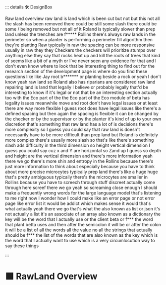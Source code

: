 ::: details 🛠 DesignBox

Raw land overview raw land is land which is been cut but not but this not all the slash has been removed there could be still some slash there could be some / being removed but not all of it Roland is typically slower than prep land unless the trenches are f***** Rollins there's always raw lands in the perimeter so when a planter is performing a perimeter fill algorithm then they're planting Raw typically in raw the spacing can be more responsive usually in raw they they Checkers the checkers will prioritize stumps over anything else they say that rocks heat up and kill the roots of trees that kind of seems like a bit of a myth or I've never seen any evidence for that and I don't even know where to look that be interesting thing to find out for the research section of the development page is where do you find these questions like like Jay root b******* or planting beside a rock or yeah I don't know yeah raw land so Roland also has riparians are considered raw land repairing land is land that legally I believe or probably legally that'd be interesting to know if it's legal or not that be an interesting section actually too with the Eco part of the the Eco part of the Eco module of beta has legality issues meanwhile move and root don't have legal issues or at least there are way more flexible I guess root does have legal issues like there's a defined spacing but then again the spacing is flexible it can be changed by the checker or by the supervisor or by the planter it's kind of up to your own discretion that's something that raw land has a lot of is decisions there's more complexity so I guess you could say that raw land is doesn't necessarily have to be more difficult than prep land but Roland is definitely more complex there's usually more slash so that's like there's something slash ads difficulty in the third dimension so height vertical dimension I guess you could say cuz x and Y are horizontal so Zand up I guess so depth and height are the vertical dimension and there's more information yeah there we go there's more shin and entropy in the Rollins because there's just more information to think about especially because you have to think about more precise microcytes typically prep land there's like a huge huge that's pretty ambiguous typically there's the microcytes are smaller in Rollins because you have to screech through stuff discreet actually come through here screef there we go yeah so screaming close enough I should make a frequently wrong words for the large language model that's listening to me right now I wonder how I could make like an error page or not error page like error list it would be addict which makes sense it would that's what actually yeah there we go that's what the also known as list or json it's not actually a list it's an associate of an array also known as a dictionary the key will be the word that I actually use or the client beta or f*** the word that plant betta uses and then after the semicolon it will be or after the colon it will be a list of all the words all the value no all the strings that actually should be f*** the list of the words that are also known as the key which is the word that I actually want to use which is a very circumlocution way to say these things


:::

# 🟩  <eco>RawLand Overview</eco>



